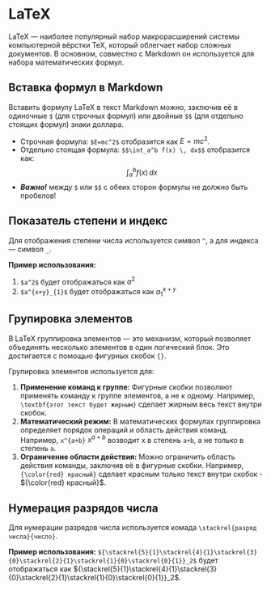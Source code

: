 # LaTeX
LaTeX — наиболее популярный набор макрорасширений системы компьютерной вёрстки TeX, который облегчает набор сложных документов. В основном, совместно с Markdown он используется для набора математических формул.
    
    
## Вставка формул в Markdown
Вставить формулу LaTeX в текст Markdown можно, заключив её в одиночные `$` (для строчных формул) или двойные `$$` (для отдельно стоящих формул) знаки доллара.
- Строчная формула: `$E=mc^2$` отобразится как $E=mc^2$.
- Отдельно стоящая формула: `$$\int_a^b f(x) \, dx$$`
  отобразится как:
  $$\int_a^b f(x) \, dx$$
- ***Важно!*** между `$` или `$$` с обеих сторон формулы не должно быть пробелов!


## Показатель степени и индекс
Для отображения степени числа используется символ `^`, а для индекса — символ `_`. 

**Пример использования:**
1. `$a^2$` будет отображаться как $a^2$
2. `$a^{x+y}_{1}$` будет отображаться как $a^{x+y}_{1}$

    
## Групировка элементов
В LaTeX группировка элементов — это механизм, который позволяет объединять несколько элементов в один логический блок. Это достигается с помощью фигурных скобок `{}`.

Групировка элементов используется для:
1. **Применение команд к группе:** Фигурные скобки позволяют применять команду к группе элементов, а не к одному. Например, `\textbf{этот текст будет жирным}` сделает жирным весь текст внутри скобок.
2. **Математический режим:** В математических формулах группировка определяет порядок операций и область действия команд. Например, `x^{a+b}` $x^{a+b}$ возводит x в степень `a+b`, а не только в степень `a`.
3. **Ограничение области действия:** Можно ограничить область действия команды, заключив её в фигурные скобки. Например, `{\color{red} красный}` сделает красным только текст внутри скобок - ${\color{red} красный}$.

    
## Нумерация разрядов числа
Для нумерации разрядов числа используется комада `\stackrel{разряд числа}{число}`. 

**Пример использования:** 
`${\stackrel{5}{1}\stackrel{4}{1}\stackrel{3}{0}\stackrel{2}{1}\stackrel{1}{0}\stackrel{0}{1}}_2$` будет отображаться как ${\stackrel{5}{1}\stackrel{4}{1}\stackrel{3}{0}\stackrel{2}{1}\stackrel{1}{0}\stackrel{0}{1}}_2$.
    
    

